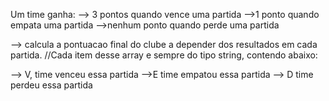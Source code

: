 Um time ganha:
--> 3 pontos quando vence uma partida
-->1 ponto quando empata uma partida
-->nenhum ponto quando perde uma partida

--> calcula a pontuacao final do clube a depender dos resultados em cada partida.
//Cada item desse array e sempre do tipo string, contendo abaixo:

--> V, time venceu essa partida
-->E time empatou essa partida
--> D time perdeu essa partida
